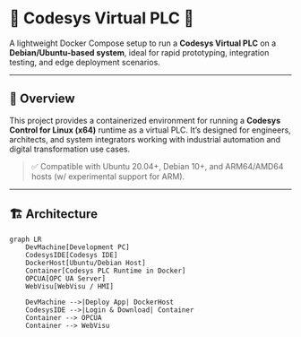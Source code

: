 # 🧠 Codesys Virtual PLC 🐳

A lightweight Docker Compose setup to run a **Codesys Virtual PLC** on a **Debian/Ubuntu-based system**, ideal for rapid prototyping, integration testing, and edge deployment scenarios.

---

## 🚀 Overview

This project provides a containerized environment for running a **Codesys Control for Linux (x64)** runtime as a virtual PLC. It’s designed for engineers, architects, and system integrators working with industrial automation and digital transformation use cases.

> ✅ Compatible with Ubuntu 20.04+, Debian 10+, and ARM64/AMD64 hosts (w/ experimental support for ARM).

---

## 🏗️ Architecture

```mermaid
graph LR
    DevMachine[Development PC]
    CodesysIDE[Codesys IDE]
    DockerHost[Ubuntu/Debian Host]
    Container[Codesys PLC Runtime in Docker]
    OPCUA[OPC UA Server]
    WebVisu[WebVisu / HMI]

    DevMachine -->|Deploy App| DockerHost
    CodesysIDE -->|Login & Download| Container
    Container --> OPCUA
    Container --> WebVisu
